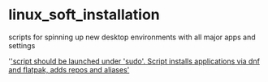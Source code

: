 # linux_soft_installation
scripts for spinning up new desktop environments with all major apps and settings

'['script should be launched under 'sudo'. Script installs applications via dnf and flatpak, adds repos and aliases'](fedora40_kde_spin_up.sh)